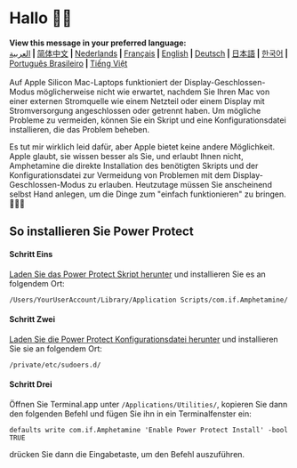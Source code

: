 # Hallo 👋🏼
<b>View this message in your preferred language:</b><br><a href="https://x74353.github.io/Amphetamine-Power-Protect/Localized/PowerProtectInstall_Arabic.html">العربية</a><b> | </b><a href="https://x74353.github.io/Amphetamine-Power-Protect/Localized/PowerProtectInstall_ChineseSimplified.html">简体中文<a><b> | </b><a href="https://x74353.github.io/Amphetamine-Power-Protect/Localized/PowerProtectInstall_Dutch.html">Nederlands</a><b> | </b><a href="https://x74353.github.io/Amphetamine-Power-Protect/Localized/PowerProtectInstall_French.html">Français</a><b> | </b><a href="https://x74353.github.io/Amphetamine-Power-Protect/">English</a><b> | </b><a href="https://x74353.github.io/Amphetamine-Power-Protect/Localized/PowerProtectInstall_German.html">Deutsch</a><b> | </b><a href="https://x74353.github.io/Amphetamine-Power-Protect/Localized/PowerProtectInstall_Japanese.html">日本語</a><b> | </b><a href="https://x74353.github.io/Amphetamine-Power-Protect/Localized/PowerProtectInstall_Korean.html">한국어</a><b> | </b><a href="https://x74353.github.io/Amphetamine-Power-Protect/Localized/PowerProtectInstall_Portuguese.html">Português Brasileiro</a><b> | </b><a href="https://x74353.github.io/Amphetamine-Power-Protect/Localized/PowerProtectInstall_Vietnamese.html">Tiếng Việt</a>
<br><br>
Auf Apple Silicon Mac-Laptops funktioniert der Display-Geschlossen-Modus möglicherweise nicht wie erwartet, nachdem Sie Ihren Mac von einer externen Stromquelle wie einem Netzteil oder einem Display mit Stromversorgung angeschlossen oder getrennt haben. Um mögliche Probleme zu vermeiden, können Sie ein Skript und eine Konfigurationsdatei installieren, die das Problem beheben.

Es tut mir wirklich leid dafür, aber Apple bietet keine andere Möglichkeit. Apple glaubt, sie wissen besser als Sie, und erlaubt Ihnen nicht, Amphetamine die direkte Installation des benötigten Skripts und der Konfigurationsdatei zur Vermeidung von Problemen mit dem Display-Geschlossen-Modus zu erlauben. Heutzutage müssen Sie anscheinend selbst Hand anlegen, um die Dinge zum "einfach funktionieren" zu bringen. 🔨💪🏼

## So installieren Sie Power Protect

<h4>Schritt Eins</h4>
<a href="https://raw.githubusercontent.com/x74353/Amphetamine/master/Files/PowerProtect_Script.zip">Laden Sie das Power Protect Skript herunter</a> und installieren Sie es an folgendem Ort:<br>

```
/Users/YourUserAccount/Library/Application Scripts/com.if.Amphetamine/
```

<h4>Schritt Zwei</h4>

<a href="https://raw.githubusercontent.com/x74353/Amphetamine/master/Files/PowerProtect_Configuration.zip">Laden Sie die Power Protect Konfigurationsdatei herunter</a> und installieren Sie sie an folgendem Ort:

```
/private/etc/sudoers.d/
```

<h4>Schritt Drei</h4>

Öffnen Sie Terminal.app unter ```/Applications/Utilities/```, kopieren Sie dann den folgenden Befehl und fügen Sie ihn in ein Terminalfenster ein:

```
defaults write com.if.Amphetamine 'Enable Power Protect Install' -bool TRUE
```

drücken Sie dann die Eingabetaste, um den Befehl auszuführen.
